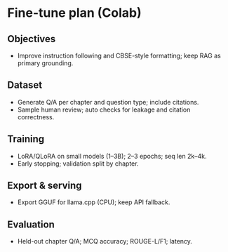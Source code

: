# Fine-tune plan (Colab)

## Objectives
- Improve instruction following and CBSE-style formatting; keep RAG as primary grounding.

## Dataset
- Generate Q/A per chapter and question type; include citations.
- Sample human review; auto checks for leakage and citation correctness.

## Training
- LoRA/QLoRA on small models (1–3B); 2–3 epochs; seq len 2k–4k.
- Early stopping; validation split by chapter.

## Export & serving
- Export GGUF for llama.cpp (CPU); keep API fallback.

## Evaluation
- Held-out chapter Q/A; MCQ accuracy; ROUGE-L/F1; latency.
